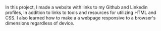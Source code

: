 <!DOCTYPE html>
<html>
  <head>
    <title>Link In Bio</title>
  </head>

  <body>
    <p>In this project, I made a website with links to my Github and Linkedin profiles, in addition to links to tools and resources for utilizing HTML and CSS. I also        learned how to make a a webpage responsive to a browser's dimensions regardless of device.</p>
  </body>
</html>
